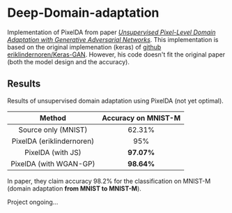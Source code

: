 # Deep-Domain-adaptation

Implementation of PixelDA from paper *[Unsupervised Pixel-Level Domain Adaptation with Generative Adversarial Networks](https://arxiv.org/abs/1612.05424)*. This implementation is based on the original implemenation (keras) of [github eriklindernoren/Keras-GAN](https://github.com/eriklindernoren/Keras-GAN#pixelda). However, his code doesn't fit the original paper (both the model design and the accuracy). 


## Results

Results of unsupervised domain adaptation using PixelDA (not yet optimal). 

|           Method          | Accuracy on MNIST-M |
|:-------------------------:|:-------------------:|
|    Source only (MNIST)    |        62.31%       |
| PixelDA (eriklindernoren) |         95%         |
|       PixelDA (with JS)   |      **97.07%**     |
|   PixelDA (with WGAN-GP)  |      **98.64%**     |


In paper, they claim accuracy 98.2% for the classification on MNIST-M (domain adaptation **from MNIST to MNIST-M**). 


Project ongoing...


